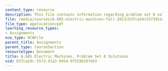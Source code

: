 ```yaml
---
content_type: resource
description: This file contains information regarding problem set 8 solution.
file: /media/courses/6-685-electric-machines-fall-2013/b37ca24c5573d1a3945497519b107eb3_MIT6_685F13_ps08ans.pdf
file_type: application/pdf
learning_resource_types:
- Assignments
ocw_type: OCWFile
parent_title: Assignments
parent_type: CourseSection
resourcetype: Document
title: 6.685 Electric Machines, Problem Set 8 Solutions
uid: b37ca24c-5573-d1a3-9454-97519b107eb3
---
```

